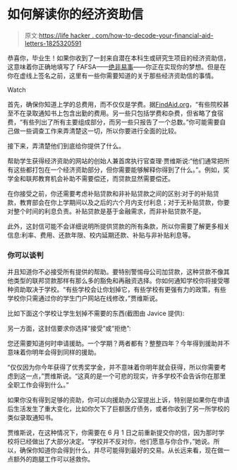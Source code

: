 # 如何解读你的经济资助信

> 原文:[https://life hacker . com/how-to-decode-your-financial-aid-letters-1825320591](https://lifehacker.com/how-to-decode-your-financial-aid-letters-1825320591)

恭喜你，毕业生！如果你收到了一封来自潜在本科生或研究生项目的经济资助信，这意味着你正确地填写了 FAFSA——[绝非易事](https://twocents.lifehacker.com/it-s-harder-than-ever-to-apply-for-student-aid-here-s-1793544567)——你正在实现你的梦想。但是在你在虚线上签名之前，这里有一些你需要知道的关于那些经济资助信的事情。

Watch

首先，确保你知道上学的总费用，而不仅仅是学费。据[FindAid.org](http://www.finaid.org/fafsa/awardletters.phtml)，“有些院校甚至不在录取通知书上包含出勤的费用。另一些只包括学费和杂费，但省略了食宿费，“有些列出了所有主要组成部分，而另一些只报告了一个总数。”你可能需要自己做一些调查工作来弄清楚这一切，所以你要进行全面的比较。

接下来，弄清楚他们到底给你提供了什么。

帮助学生获得经济资助的网站的创始人兼首席执行官查理·贾维斯说:“他们通常把所有这些都打包在一个经济资助部分，但你需要能够解释你得到了什么。”。例如，奖学金和联邦教育机会补助不需要偿还，而贷款显然需要偿还。

在你接受之前，你还需要考虑补贴贷款和非补贴贷款之间的区别:对于的补贴贷款，教育部会在你上学期间以及之后的六个月内支付利息；对于无补贴贷款，你要对整个时间的利息负责。补贴贷款是基于金融需求，而非补贴贷款不是。

此外，这封信可能不会详细说明所提供贷款的所有条款，所以你需要了解更多相关信息:利率、费用、还款年限、校内延期还款、补贴与非补贴利息等。

### 你可以谈判

并且知道你不必接受所有提供的帮助。要特别警惕母公司加贷款，这种贷款不像其他类型的联邦贷款那样有那么多的豁免和再融资选择。你如何通知学校你将接受哪种资助取决于学校。“有些学校会让你划掉它，有些学校有更强有力的政策，有些学校你只需通过你的学生门户网站在线修改，”贾维斯说。

比如下面这个学校让学生划掉不需要的东西(截图由 Javice 提供):

另一方面，这封信要求你选择“接受”或“拒绝”:

您还需要知道何时申请援助。一个学期？两者都有？整整四年？今年得到援助并不意味着你明年会得到同样的援助。

“仅仅因为你今年获得了优秀奖学金，并不意味着你明年就会获得，所以你需要考虑到这一点，”贾维斯说。“这真的是一个可悲的现实，许多学校不会告诉你在那里全职工作会得到什么。”

如果你没有得到足够的资助，你可以向援助办公室提出上诉，特别是如果你在申请后生活发生了重大变化，比如你欠下了巨额医疗债务，或者你收到了另一所学校的类似录取通知书。

贾维斯说，在这种情况下，你需要在 6 月 1 日之前重新提交你的信，因为那时学校将已经做出了大部分决定。“学校并不反对你，他们愿意与你合作，”她说。所以，确保你知道你会得到什么，并尽可能得到最好的交易。从长远来看，现在做一点额外的跑腿工作可以拯救你。